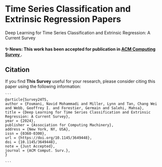# Time Series Classification and Extrinsic Regression Papers
Deep Learning for Time Series Classification and Extrinsic Regression: A Current Survey

#### ✨ **News:** This work has been accepted for publication in [ACM Computing Survey ](https://dl.acm.org/doi/10.1145/3649448).
## Citation

If you find **This Survey** useful for your research, please consider citing this paper using the following information:

````
```
@article{Survey24TS,
author = {Foumani, Navid Mohammadi and Miller, Lynn and Tan, Chang Wei and Webb, Geoffrey I. and Forestier, Germain and Salehi, Mahsa},
title = {Deep Learning for Time Series Classification and Extrinsic Regression: A Current Survey},
year = {2024},
publisher = {Association for Computing Machinery},
address = {New York, NY, USA},
issn = {0360-0300},
url = {https://doi.org/10.1145/3649448},
doi = {10.1145/3649448},
note = {Just Accepted},
journal = {ACM Comput. Surv.},
}

```
````




